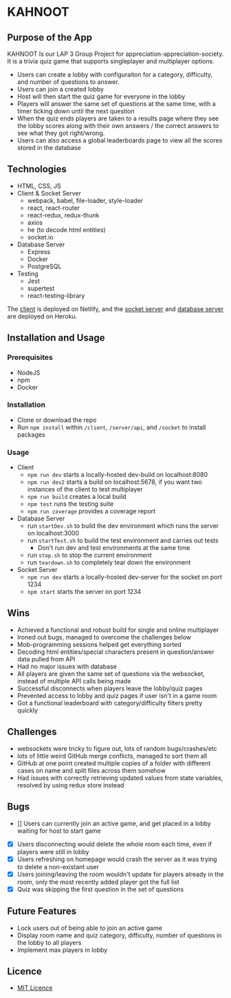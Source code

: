 # KAHNOOT

## Purpose of the App

KAHNOOT Is our LAP 3 Group Project for appreciation-appreciation-society. It is a trivia quiz game that supports singleplayer and multiplayer options.

- Users can create a lobby with configuraiton for a category, difficulty, and number of questions to answer.
- Users can join a created lobby
- Host will then start the quiz game for everyone in the lobby
- Players will answer the same set of questions at the same time, with a timer ticking down until the next question
- When the quiz ends players are taken to a results page where they see the lobby scores along with their own answers / the correct answers to see what they got right/wrong.
- Users can also access a global leaderboards page to view all the scores stored in the database

## Technologies

- HTML, CSS, JS
- Client & Socket Server
  - webpack, babel, file-loader, style-loader
  - react, react-router
  - react-redux, redux-thunk
  - axios
  - he (to decode html entities)
  - socket&#46;io
- Database Server
  - Express
  - Docker
  - PostgreSQL
- Testing
  - Jest
  - supertest
  - react-testing-library

The [client](https://kahnoot.netlify.app/) is deployed on Netlify, and the [socket server](https://kahnoot-socket-server.herokuapp.com/) and [database server](https://kahnoot-database.herokuapp.com/) are deployed on Heroku.

## Installation and Usage

### Prerequisites

- NodeJS
- npm
- Docker

### Installation

- Clone or download the repo
- Run `npm install` within `/client`, `/server/api`, and `/socket` to install packages

### Usage

- Client
  - `npm run dev` starts a locally-hosted dev-build on localhost:8080
  - `npm run dev2` starts a build on localhost:5678, if you want two instances of the client to test multiplayer
  - `npm run build` creates a local build
  - `npm test` runs the testing suite
  - `npm run coverage` provides a coverage report
- Database Server
  - run `startDev.sh` to build the dev environment which runs the server on localhost:3000
  - run `startTest.sh` to build the test environment and carries out tests
    - Don't run dev and test environments at the same time
  - run `stop.sh` to stop the current environment
  - run `teardown.sh` to completely tear down the environment
- Socket Server
  - `npm run dev` starts a locally-hosted dev-server for the socket on port 1234
  - `npm start` starts the server on port 1234

## Wins

- Achieved a functional and robust build for single and online multiplayer
- Ironed out bugs, managed to overcome the challenges below
- Mob-programming sessions helped get everything sorted
- Decoding html entities/special characters present in question/answer data pulled from API
- Had no major issues with database
- All players are given the same set of questions via the websocket, instead of multiple API calls being made
- Successful disconnects when players leave the lobby/quiz pages
- Prevented access to lobby and quiz pages if user isn't in a game room
- Got a functional leaderboard with category/difficulty filters pretty quickly

## Challenges

- websockets were tricky to figure out, lots of random bugs/crashes/etc
- lots of little weird GitHub merge conflicts, managed to sort them all
- GitHub at one point created multiple copies of a folder with different cases on name and split files across them somehow
- Had issues with correctly retrieving updated values from state variables, resolved by using redux store instead

## Bugs

- [] Users can currently join an active game, and get placed in a lobby waiting for host to start game
- [x] Users disconnecting would delete the whole room each time, even if players were still in lobby
- [x] Users refreshing on homepage would crash the server as it was trying to delete a non-existant user
- [x] Users joining/leaving the room wouldn't update for players already in the room, only the most recently added player got the full list
- [x] Quiz was skipping the first question in the set of questions

## Future Features

- Lock users out of being able to join an active game
- Display room name and quiz category, difficulty, number of questions in the lobby to all players
- Implement max players in lobby

## Licence

- [MIT Licence](https://opensource.org/licenses/mit-license.php)
